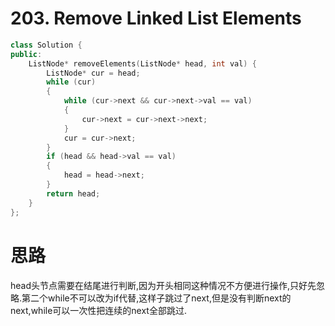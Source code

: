 #  203. Remove Linked List Elements

```c++
class Solution {
public:
    ListNode* removeElements(ListNode* head, int val) {
        ListNode* cur = head;
        while (cur)
        {
            while (cur->next && cur->next->val == val)
            {
                cur->next = cur->next->next;
            }
            cur = cur->next;
        }
        if (head && head->val == val)
        {
            head = head->next;
        }
        return head;
    }
};
```

# 思路

head头节点需要在结尾进行判断,因为开头相同这种情况不方便进行操作,只好先忽略.第二个while不可以改为if代替,这样子跳过了next,但是没有判断next的next,while可以一次性把连续的next全部跳过.